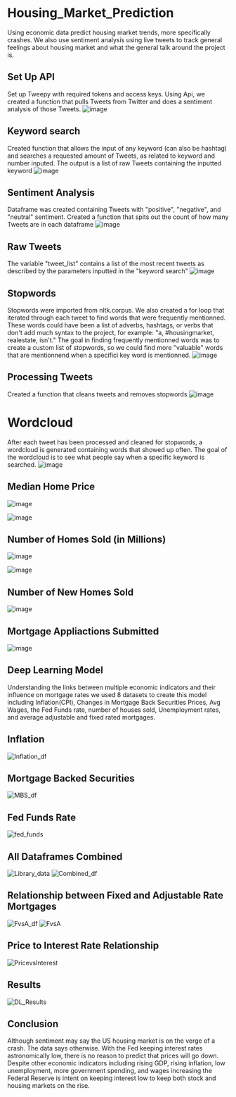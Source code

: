 # Housing_Market_Prediction
Using economic data predict housing market trends, more specifically crashes. We also use sentiment analysis using live tweets to track general feelings about housing market and what the general talk around the project is.

## Set Up API
Set up Tweepy with required tokens and access keys. Using Api, we created a function that pulls Tweets from Twitter and does a sentiment analysis of those Tweets. 
![image](https://user-images.githubusercontent.com/79224741/128447083-1a5219a8-487b-4ad1-aa8d-274aceba1b7e.png)

## Keyword search
Created function that allows the input of any keyword (can also be hashtag) and searches a requested amount of Tweets, as related to keyword and number inputed. The output is a list of raw Tweets containing the inputted keyword
![image](https://user-images.githubusercontent.com/79224741/128446635-89bed11c-6730-405c-955b-ba4ffb31f78a.png)

## Sentiment Analysis
Dataframe was created containing Tweets with "positive", "negative", and "neutral" sentiment. Created a function that spits out the count of how many Tweets are in each dataframe
![image](https://user-images.githubusercontent.com/79224741/128447909-65eabce9-8977-45e0-b0d7-452dd8b79d69.png)

## Raw Tweets
The variable "tweet_list" contains a list of the most recent tweets as described by the parameters inputted in the "keyword search"
![image](https://user-images.githubusercontent.com/79224741/128603472-0e05e889-6e52-40b3-9a78-1e0fac755956.png)

## Stopwords
Stopwords were imported from nltk.corpus. We also created a for loop that iterated through each tweet to find words that were frequently mentionned. These words could have been a list of adverbs, hashtags, or verbs that don't add much syntax to the project, for example: "a, #housingmarket, realestate, isn't." The goal in finding frequently mentionned words was to create a custom list of stopwords, so we could find more "valuable" words that are mentionnend when a specifici key word is mentionned.
![image](https://user-images.githubusercontent.com/79224741/128603651-793c7d3e-242a-406f-8785-3f292421a757.png)


## Processing Tweets
Created a function that cleans tweets and removes stopwords
![image](https://user-images.githubusercontent.com/79224741/128603706-cf6b9d12-49c0-4870-b5ae-75f8b68b39ed.png)


# Wordcloud
After each tweet has been processed and cleaned for stopwords, a wordcloud is generated containing words that showed up often. The goal of the wordcloud is to see what people say when a specific keyword is searched. 
![image](https://user-images.githubusercontent.com/79224741/128603774-fffd84fc-3d0a-40ff-a03b-c432531f670c.png)


## Median Home Price
![image](https://user-images.githubusercontent.com/79435102/129270329-b80357db-4ac6-40d6-a3cf-c7ce17ed0477.png)


![image](https://user-images.githubusercontent.com/79435102/129270548-7c1d566d-abef-4adf-a371-40d5f71c3e35.png)

## Number of Homes Sold (in Millions)

![image](https://user-images.githubusercontent.com/79435102/129270846-2ac17ddc-6144-4ceb-880f-e9d49d29c159.png)

![image](https://user-images.githubusercontent.com/79435102/129271079-d5b7bdf4-8601-4ecc-9f44-bbf54f14f050.png)


## Number of New Homes Sold

![image](https://user-images.githubusercontent.com/79435102/129275317-2603c4b1-73b6-4d26-b189-27f3a2190e79.png)


## Mortgage Appliactions Submitted 

![image](https://user-images.githubusercontent.com/79435102/129275424-a659d574-cabf-4694-be02-a6116b07e3a7.png)

## Deep Learning Model
Understanding the links between multiple economic indicators and their influence on mortgage rates we used 8 datasets
to create this model including Inflation(CPI), Changes in Mortgage Back Securities Prices, Avg Wages, the Fed Funds rate, 
number of houses sold, Unemployment rates, and average adjustable and fixed rated mortgages. 

## Inflation
![Inflation_df](https://user-images.githubusercontent.com/78506291/129278662-92913110-d544-4e80-a5e4-a5bf15997d96.PNG)

## Mortgage Backed Securities
![MBS_df](https://user-images.githubusercontent.com/78506291/129279024-f78471e8-9b1c-450b-9c38-85a81aed247e.PNG)

## Fed Funds Rate
![fed_funds](https://user-images.githubusercontent.com/78506291/129279069-ccb83cc2-d14c-41c7-ba19-29e3bd05accf.PNG)

## All Dataframes Combined
![Library_data](https://user-images.githubusercontent.com/78506291/129279760-c11b5cdf-cbd2-4679-b636-ca3b8368cd01.PNG)
![Combined_df](https://user-images.githubusercontent.com/78506291/129279318-ebb2c2ca-1263-4f1d-b87d-15de708c275b.PNG)

## Relationship between Fixed and Adjustable Rate Mortgages
![FvsA_df](https://user-images.githubusercontent.com/78506291/129279731-2e2323cc-b22e-498b-a5c3-f1772c1cee66.PNG)
![FvsA](https://user-images.githubusercontent.com/78506291/129279705-6423043b-8238-48d4-93af-56496ca0572c.PNG)

## Price to Interest Rate Relationship
![PricevsInterest](https://user-images.githubusercontent.com/78506291/129279929-20286908-9c5d-40d8-9054-3b92ce04a03a.PNG)



## Results
![DL_Results](https://user-images.githubusercontent.com/78506291/129279594-029a78bb-61c4-4c5c-9238-fe7d13ff21ee.PNG)

## Conclusion
Although sentiment may say the US housing market is on the verge of a crash. The data says otherwise. With the Fed keeping 
interest rates astronomically low, there is no reason to predict that prices will go down. Despite other economic indicators 
including rising GDP, rising inflation, low unemployment, more government spending, and wages increasing the Federal Reserve 
is intent on keeping interest low to keep both stock and housing markets on the rise. 


